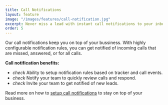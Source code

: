 ```yaml
---
title: Call Notifications
layout: feature
image: "/images/features/call-notification.jpg"
excerpt: Never miss a lead with instant call notifications to your inbox.
order: 5
---
```


Our call notifications keep you on top of your bussiness. With highly configurable notification rules, you can get notified of incoming calls that are missed, answered, or for all calls. 

<strong>Call notification benefits:</strong>

<ul class="list-unstyled features-list">
	<li><i class="material-icons text-success">check</i> Ability to setup notification rules based on tracker and call events.</li>
	<li><i class="material-icons text-success">check</i> Notify your team to quickly review calls and respond.</li>
	<li><i class="material-icons text-success">check</i> Invite your team to get notified of new leads.</li>
</ul>

Read more on how to <a href="https://app.calltracker.io/help/article/call-email-notifications/">setup call notifications</a> to stay on top of your business.

